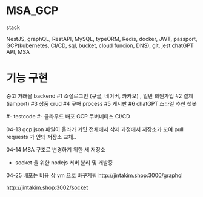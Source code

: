 # MSA_GCP


stack

NestJS, graphQL, RestAPI, MySQL, typeORM, Redis, docker, JWT, passport, GCP(kubernetes, CI/CD, sql, bucket, cloud funcion, DNS), git, jest
chatGPT API, MSA

# 기능 구현
중고 거래몰 backend
#1 소셜로그인 (구글, 네이버, 카카오) , 일반 회원가입
#2 결제 (iamport)
#3 상품 crud
#4 구매 process
#5 게시판
#6 chatGPT 스타일 추천 챗봇

#- testcode
#- 클라우드 배포 GCP 쿠버네티스 CI/CD

04-13
gcp json 파일이 올라가 커밋 전체에서 삭제 과정에서 저장소가 꼬여 pull requests 가 안돼 저장소 교체.. 

04-14
MSA 구조로 변경하기 위한 새 저장소
- socket 을 위한 nodejs 서버 분리 및 개발중 

04-25
배포는 비용 상 vm 으로 바꾸게됨
http://jintakim.shop:3000/graphql

http://jintakim.shop:3002/socket
